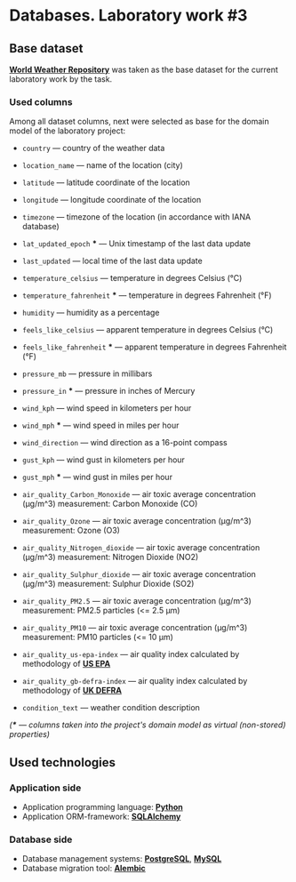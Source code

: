 # Databases. Laboratory work #3


## Base dataset

[**World Weather Repository**](https://www.kaggle.com/datasets/nelgiriyewithana/global-weather-repository)
was taken as the base dataset for the current laboratory work by the task.

### Used columns

Among all dataset columns, next were selected as base for the domain model of the laboratory project:

* `country` — country of the weather data
* `location_name` — name of the location (city)

* `latitude` — latitude coordinate of the location
* `longitude` — longitude coordinate of the location 

* `timezone` — timezone of the location (in accordance with IANA database)
* `lat_updated_epoch` __*__ — Unix timestamp of the last data update
* `last_updated` — local time of the last data update

* `temperature_celsius` — temperature in degrees Celsius (°C)
* `temperature_fahrenheit` __*__ — temperature in degrees Fahrenheit (°F)

* `humidity` — humidity as a percentage

* `feels_like_celsius` — apparent temperature in degrees Celsius (°C)
* `feels_like_fahrenheit` __*__ — apparent temperature in degrees Fahrenheit (°F)

* `pressure_mb` — pressure in millibars
* `pressure_in` __*__ — pressure in inches of Mercury

* `wind_kph` — wind speed in kilometers per hour
* `wind_mph` __*__ — wind speed in miles per hour

* `wind_direction` — wind direction as a 16-point compass

* `gust_kph` — wind gust in kilometers per hour
* `gust_mph` __*__ — wind gust in miles per hour

* `air_quality_Carbon_Monoxide` — air toxic average concentration (μg/m^3) measurement: Carbon Monoxide (CO)
* `air_quality_Ozone` — air toxic average concentration (μg/m^3) measurement: Ozone (O3)
* `air_quality_Nitrogen_dioxide` — air toxic average concentration (μg/m^3) measurement: Nitrogen Dioxide (NO2)
* `air_quality_Sulphur_dioxide` — air toxic average concentration (μg/m^3) measurement: Sulphur Dioxide (SO2)
* `air_quality_PM2.5` — air toxic average concentration (μg/m^3) measurement: PM2.5 particles (<= 2.5 μm)
* `air_quality_PM10` — air toxic average concentration (μg/m^3) measurement: PM10 particles (<= 10 μm)

* `air_quality_us-epa-index` — air quality index calculated by methodology of [__US EPA__](https://www.epa.gov/)
* `air_quality_gb-defra-index` — air quality index calculated by methodology of [__UK DEFRA__](https://www.gov.uk/government/organisations/department-for-environment-food-rural-affairs)

* `condition_text` — weather condition description

_(__*__ — columns taken into the project's domain model as virtual (non-stored) properties)_


## Used technologies

### Application side

* Application programming language: [**Python**](https://www.python.org/)
* Application ORM-framework: [**SQLAlchemy**](https://pypi.org/project/SQLAlchemy/)

### Database side

* Database management systems: [**PostgreSQL**](https://www.postgresql.org/), [**MySQL**](https://www.mysql.com/)
* Database migration tool: [**Alembic**](https://pypi.org/project/alembic/)
